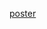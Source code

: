 [poster](https://www.canva.com/design/DAFpfdkLzgs/kQ9wV9s6Xy6Qr_xdL5bWCw/edit?utm_content=DAFpfdkLzgs&utm_campaign=designshare&utm_medium=link2&utm_source=sharebutton)
